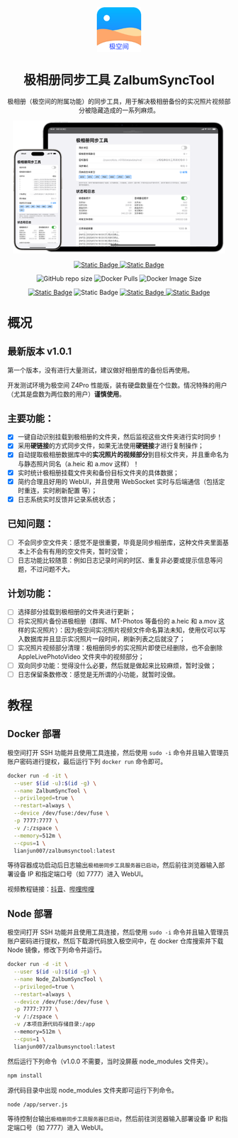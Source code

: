 
<div align=center>

<img src="https://raw.githubusercontent.com/lianjun007/ZalbumSyncTool/refs/heads/main/client/image/zalbumLogo.png" width=100>

# 极相册同步工具 ZalbumSyncTool

极相册（极空间的附属功能）的同步工具，用于解决极相册备份的实况照片视频部分被隐藏造成的一系列麻烦。

<img src="https://raw.githubusercontent.com/lianjun007/lianjun007.github.io/refs/heads/main/md/media/1.png" width=480>

<br>

[![Static Badge](https://img.shields.io/badge/%E9%A1%B9%E7%9B%AE%E4%B8%BB%E9%A1%B5-F2F2F6?logo=safari&logoColor=white&labelColor=blue)
](https://lianjun.me/html/project.html?id=zalbumsynctool)
[![Static Badge](https://img.shields.io/badge/dockerhub%20%E4%B8%BB%E9%A1%B5-F2F2F6?logo=docker&logoColor=white&labelColor=blue)
](https://login.docker.com/u/login/identifier?state=hKFo2SBUSFlKWXk2WUg2eXBsb3JWM282TnZPZnY1bmlCSkVfY6Fur3VuaXZlcnNhbC1sb2dpbqN0aWTZIGpxUlBodkFGQ01sM2IxaU5odjZzU3p5NGZUR1dHMlR5o2NpZNkgbHZlOUdHbDhKdFNVcm5lUTFFVnVDMGxiakhkaTluYjk)

![GitHub repo size](https://img.shields.io/github/repo-size/lianjun007/ZalbumSyncTool?logo=github&logoColor=black&label=Github%20%E5%AD%98%E5%82%A8%E5%BA%93%E5%A4%A7%E5%B0%8F&labelColor=F2F2F6&color=black)
![Docker Pulls](https://img.shields.io/docker/pulls/lianjun007/zalbumsynctool?logo=docker&label=dockerhub%20%E6%8B%89%E5%8F%96%E9%87%8F&labelColor=F2F2F6&color=blue)
![Docker Image Size](https://img.shields.io/docker/image-size/lianjun007/zalbumsynctool?logo=docker&logoColor=blue&label=dockerhub%20%E9%95%9C%E5%83%8F%E5%A4%A7%E5%B0%8F&labelColor=F2F2F6)

[![Static Badge](https://img.shields.io/badge/作者-LianJun&nbsp;主页-3B4E4E?logo=headspace&logoColor=FED7B0&labelColor=4D3F36)](https://lianjun.me)
![Static Badge](https://img.shields.io/badge/%E6%95%99%E7%A8%8B-%E6%96%87%E7%AB%A0-F2F2F6?logo=gitbook&labelColor=purple)
[![Static Badge](https://img.shields.io/badge/%E8%A7%86%E9%A2%91-%E5%93%94%E5%93%A9%E5%93%94%E5%93%A9-F2F2F6?logo=bilibili&logoColor=pink&labelColor=blue)
](https://www.bilibili.com/video/BV1mcceePEjy?vd_source=cdd3f9f3f8659d99f09501f1764b7438)
[![Static Badge](https://img.shields.io/badge/%E8%A7%86%E9%A2%91-%E6%8A%96%E9%9F%B3-F2F2F6?logo=tiktok&labelColor=black)
](https://v.douyin.com/iyKUUhDP/)

</div>

# 概况

## 最新版本 v1.0.1

第一个版本，没有进行大量测试，建议做好相册库的备份后再使用。

开发测试环境为极空间 Z4Pro 性能版，装有硬盘数量在个位数。情况特殊的用户（尤其是盘数为两位数的用户）**谨慎使用**。

## 主要功能：

- [x] 一键自动识别挂载到极相册的文件夹，然后监视这些文件夹进行实时同步！
- [x] 采用**硬链接**的方式同步文件，如果无法使用**硬链接**才进行复制操作；
- [x] 自动提取极相册数据库中的**实况照片的视频部分**到目标文件夹，并且重命名为与静态照片同名（a.heic 和 a.mov 这样）！
- [x] 实时统计极相册挂载文件夹和备份目标文件夹的具体数据；
- [x] 简约合理且好用的 WebUI，并且使用 WebSocket 实时与后端通信（包括定时重连，实时刷新配置 等）；
- [x] 日志系统实时反馈并记录系统状态；

## 已知问题：

- [ ] 不会同步空文件夹：感觉不是很重要，毕竟是同步相册库，这种文件夹里面基本上不会有有用的空文件夹，暂时没管；
- [ ] 日志功能比较随意：例如日志记录时间的时区、重复非必要或提示信息等问题，不过问题不大。

## 计划功能：
- [ ] 选择部分挂载到极相册的文件夹进行更新；
- [ ] 将实况照片备份进极相册（群晖、MT-Photos 等备份的 a.heic 和 a.mov 这样的实况照片）：因为极空间实况照片视频文件命名算法未知，使用仅可以写入数据库并且显示实况照片一段时间，刷新列表之后就没了；
- [ ] 实况照片视频部分清理：极相册同步的实况照片即使已经删除，也不会删除 AppleLivePhotoVideo 文件夹中的视频部分；
- [ ] 双向同步功能：觉得没什么必要，然后就是做起来比较麻烦，暂时没做；
- [ ] 日志保留条数修改：感觉是无所谓的小功能，就暂时没做。

# 教程

## Docker 部署

极空间打开 SSH 功能并且使用工具连接，然后使用 `sudo -i` 命令并且输入管理员账户密码进行提权，最后运行下列 `docker run` 命令即可。

```sh
docker run -d -it \
  --user $(id -u):$(id -g) \
  --name ZalbumSyncTool \
  --privileged=true \
  --restart=always \
  --device /dev/fuse:/dev/fuse \
  -p 7777:7777 \
  -v /:/zspace \
  --memory=512m \
  --cpus=1 \
  lianjun007/zalbumsynctool:latest
```

等待容器成功启动后日志输出`极相册同步工具服务器已启动`，然后前往浏览器输入部署设备 IP 和指定端口号（如 7777）进入 WebUI。

视频教程链接：[抖音](https://v.douyin.com/iyKUUhDP/)、[哔哩哔哩](https://www.bilibili.com/video/BV1mcceePEjy?vd_source=cdd3f9f3f8659d99f09501f1764b7438)

## Node 部署

极空间打开 SSH 功能并且使用工具连接，然后使用 `sudo -i` 命令并且输入管理员账户密码进行提权，然后下载源代码放入极空间中，在 docker 仓库搜索并下载 Node 镜像，修改下列命令并运行。

```sh
docker run -d -it \
  --user $(id -u):$(id -g) \
  --name Node_ZalbumSyncTool \
  --privileged=true \
  --restart=always \
  --device /dev/fuse:/dev/fuse \
  -p 7777:7777 \
  -v /:/zspace \
  -v /本项目源代码存储目录:/app
  --memory=512m \
  --cpus=1 \
  lianjun007/zalbumsynctool:latest
```

然后运行下列命令（v1.0.0 不需要，当时没屏蔽 node_modules 文件夹）。

```sh
npm install
```
源代码目录中出现 node_modules 文件夹即可运行下列命令。

```sh
node /app/server.js
```

等待控制台输出`极相册同步工具服务器已启动`，然后前往浏览器输入部署设备 IP 和指定端口号（如 7777）进入 WebUI。

